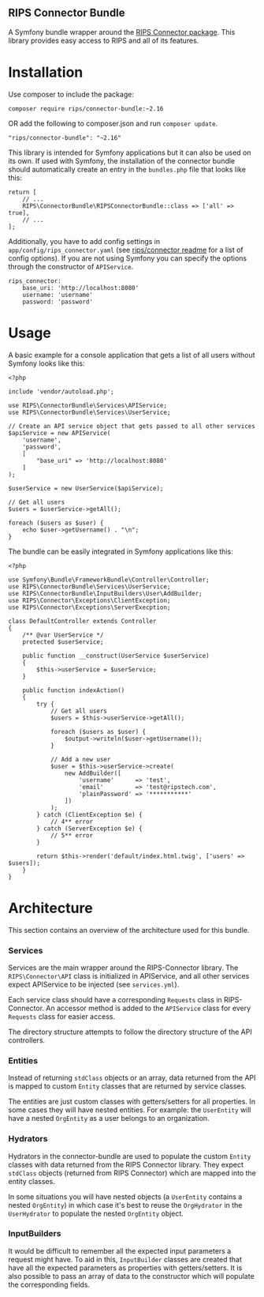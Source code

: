 RIPS Connector Bundle
---

A Symfony bundle wrapper around the [RIPS Connector package](https://github.com/rips/php-connector).
This library provides easy access to RIPS and all of its features.

# Installation

Use composer to include the package:

    composer require rips/connector-bundle:~2.16

OR add the following to composer.json and run `composer update`.

    "rips/connector-bundle": "~2.16"

This library is intended for Symfony applications but it can also be used on its own.
If used with Symfony, the installation of the connector bundle should automatically create an entry in the `bundles.php` file that looks like this:

    return [
        // ...
        RIPS\ConnectorBundle\RIPSConnectorBundle::class => ['all' => true],	
        // ...
    ];

Additionally, you have to add config settings in `app/config/rips_connector.yaml` (see [rips/connector readme](https://github.com/rips/php-connector#user-content-configoptions) for a list of config options).
If you are not using Symfony you can specify the options through the constructor of `APIService`.

    rips_connector:
        base_uri: 'http://localhost:8080'
        username: 'username'
        password: 'password'

# Usage

A basic example for a console application that gets a list of all users without Symfony looks like this:
    
    <?php
    
    include 'vendor/autoload.php';
    
    use RIPS\ConnectorBundle\Services\APIService;
    use RIPS\ConnectorBundle\Services\UserService;
    
    // Create an API service object that gets passed to all other services
    $apiService = new APIService(
        'username',
        'password',
        [
            "base_uri" => 'http://localhost:8080'
        ]
    );
    
    $userService = new UserService($apiService);
    
    // Get all users
    $users = $userService->getAll();
    
    foreach ($users as $user) {
        echo $user->getUsername() . "\n";
    }


The bundle can be easily integrated in Symfony applications like this:

    <?php
    
    use Symfony\Bundle\FrameworkBundle\Controller\Controller;
    use RIPS\ConnectorBundle\Services\UserService;
    use RIPS\ConnectorBundle\InputBuilders\User\AddBuilder;
    use RIPS\Connector\Exceptions\ClientException;
    use RIPS\Connector\Exceptions\ServerExecption;
    
    class DefaultController extends Controller
    {
        /** @var UserService */
        protected $userService;
        
        public function __construct(UserService $userService)
        {
            $this->userService = $userService;
        }
        
        public function indexAction()
        {
            try {
                // Get all users
                $users = $this->userService->getAll();
                
                foreach ($users as $user) {
                    $output->writeln($user->getUsername());
                }
                
                // Add a new user
                $user = $this->userService->create(
                    new AddBuilder([
                    	'username'      => 'test',
                    	'email'         => 'test@ripstech.com',
                    	'plainPassword' => '***********'
                    ])
                );
            } catch (ClientException $e) {
                // 4** error
            } catch (ServerException $e) {
                // 5** error
            }
            
            return $this->render('default/index.html.twig', ['users' => $users]);
        }
    }

# Architecture

This section contains an overview of the architecture used for this bundle.

### Services

Services are the main wrapper around the RIPS-Connector library. The `RIPS\Connector\API` class is initialized in APIService, and all other services expect APIService to be injected (see `services.yml`).

Each service class should have a corresponding `Requests` class in RIPS-Connector. An accessor method is added to the `APIService` class for every `Requests` class for easier access.

The directory structure attempts to follow the directory structure of the API controllers.

### Entities

Instead of returning `stdClass` objects or an array, data returned from the API is mapped to custom `Entity` classes that are returned by service classes.

The entities are just custom classes with getters/setters for all properties. In some cases they will have nested entities. For example: the `UserEntity` will have a nested `OrgEntity` as a user belongs to an organization.

### Hydrators

Hydrators in the connector-bundle are used to populate the custom `Entity` classes with data returned from the RIPS Connector library. They expect `stdClass` objects (returned from RIPS Connector) which are mapped into the entity classes.

In some situations you will have nested objects (a `UserEntity` contains a nested `OrgEntity`) in which case it's best to reuse the `OrgHydrator` in the `UserHydrator` to populate the nested `OrgEntity` object.

### InputBuilders

It would be difficult to remember all the expected input parameters a request might have. To aid in this, `InputBuilder` classes are created that have all the expected parameters as properties with getters/setters. It is also possible to pass an array of data to the constructor which will populate the corresponding fields.
